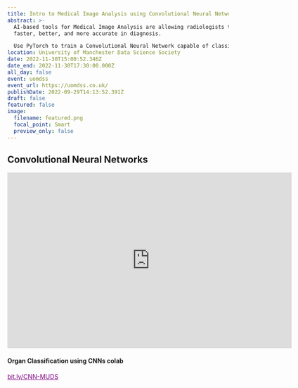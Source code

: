 ```yaml
---
title: Intro to Medical Image Analysis using Convolutional Neural Networks
abstract: >-
  AI-based tools for Medical Image Analysis are allowing radiologists to become
  faster, better, and more accurate in diagnosis.

  Use PyTorch to train a Convolutional Neural Network capable of classifying organs from Computed Tomography scans.
location: University of Manchester Data Science Society
date: 2022-11-30T15:00:52.346Z
date_end: 2022-11-30T17:30:00.000Z
all_day: false
event: uomdss
event_url: https://uomdss.co.uk/
publishDate: 2022-09-29T14:13:52.391Z
draft: false
featured: false
image:
  filename: featured.png
  focal_point: Smart
  preview_only: false
---
```

## C﻿onvolutional Neural Networks

<iframe src="https://docs.google.com/presentation/d/e/2PACX-1vSeVKNR1EP_-Ffm5k1Ce4p5AWQMHd9F-wrg8rWOi44juYbAvD121zMbYhC-_RJYbytROw2MBDUchHgy/embed?start=false&loop=false&delayms=3000" frameborder="0" width="647" height="400" allowfullscreen="true" mozallowfullscreen="true" webkitallowfullscreen="true"></iframe>

#### Organ Classification using CNNs colab

<a href="https://bit.ly/CNN-MUDS" style="color: purple;" target="_blank">bit.ly/CNN-MUDS</a>